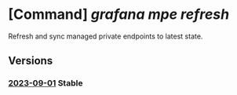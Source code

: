 # [Command] _grafana mpe refresh_

Refresh and sync managed private endpoints to latest state.

## Versions

### [2023-09-01](/Resources/mgmt-plane/L3N1YnNjcmlwdGlvbnMve30vcmVzb3VyY2Vncm91cHMve30vcHJvdmlkZXJzL21pY3Jvc29mdC5kYXNoYm9hcmQvZ3JhZmFuYS97fS9yZWZyZXNobWFuYWdlZHByaXZhdGVlbmRwb2ludHM=/2023-09-01.xml) **Stable**

<!-- mgmt-plane /subscriptions/{}/resourcegroups/{}/providers/microsoft.dashboard/grafana/{}/refreshmanagedprivateendpoints 2023-09-01 -->
